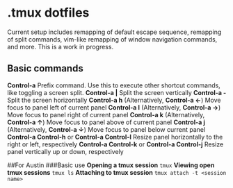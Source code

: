 # .tmux dotfiles

Current setup includes remapping of default escape sequence, remapping of split commands, vim-like remapping of window navigation commands, and more. This is a work in progress.

## Basic commands
**Control-a** Prefix command. Use this to execute other shortcut commands, like toggling a screen split.
**Control-a |** Split the screen vertically 
**Control-a -** Split the screen horizontally
**Control-a h** (Alternatively, **Control-a ←**) Move focus to panel left of current panel
**Control-a l** (Alternatively, **Control-a →**) Move focus to panel right of current panel 
**Control-a k** (Alternatively, **Control-a ↑**) Move focus to panel above of current panel 
**Control-a j** (Alternatively, **Control-a ↓**) Move focus to panel below current panel 
**Control-a Control-h** or **Control-a Control-l** Resize panel horizontally to the right or left, respectively
**Control-a Control-k** or **Control-a Control-j** Resize panel vertically up or down, respectively

##For Austin
###Basic use
**Opening a tmux session** `tmux`
**Viewing open tmux sessions** `tmux ls`
**Attaching to tmux session** `tmux attach -t <session name>`
